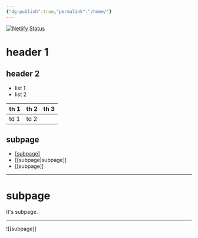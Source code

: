 ```yaml
---
{"dg-publish":true,"permalink":"/home/"}
---
```



[![Netlify Status](https://api.netlify.com/api/v1/badges/03a9cb1d-65aa-4026-a5c6-f39fe788435b/deploy-status)](https://app.netlify.com/sites/s2jin-digital-garden/deploys)

# header 1

## header 2

- list 1
- list 2 

| th 1 | th 2 | th 3 |
| ---- | ---- | ---- |
| td 1 | td 2       ||


## subpage

- <a href='subpage'>[subpage]</a>
- [[subpage|subpage]]
- [[subpage]]

---


<div class="transclusion internal-embed is-loaded"><div class="markdown-embed">





# subpage

It's subpage. 

</div></div>


---

![[subpage]]
